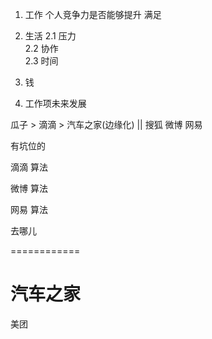 1. 工作  个人竞争力是否能够提升 满足

2. 生活 
    2.1 压力                
    2.2 协作               
    2.3 时间                

3. 钱

4. 工作项未来发展



瓜子 >  滴滴 >  汽车之家(边缘化)   ||   搜狐   微博  网易




有坑位的

滴滴   算法

微博   算法 

网易   算法

去哪儿  

============

汽车之家 
============ 
美团   